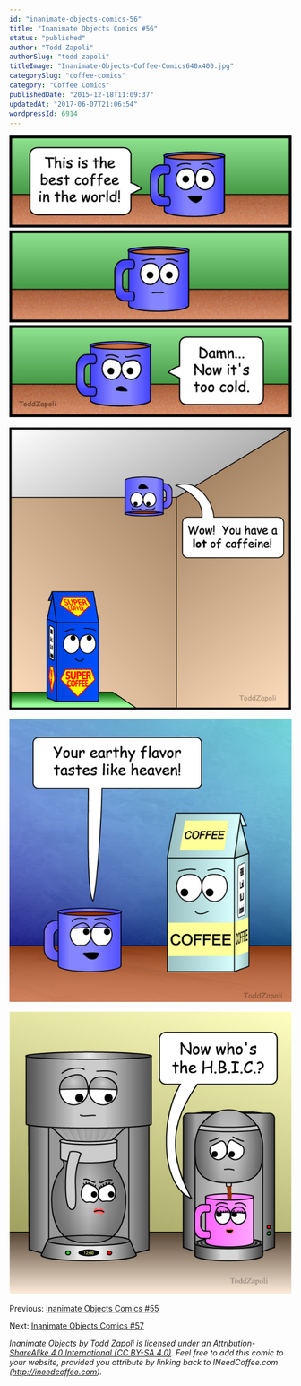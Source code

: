 ```yaml
---
id: "inanimate-objects-comics-56"
title: "Inanimate Objects Comics #56"
status: "published"
author: "Todd Zapoli"
authorSlug: "todd-zapoli"
titleImage: "Inanimate-Objects-Coffee-Comics640x400.jpg"
categorySlug: "coffee-comics"
category: "Coffee Comics"
publishedDate: "2015-12-18T11:09:37"
updatedAt: "2017-06-07T21:06:54"
wordpressId: 6914
---
```


![Too Cold](20150011-Too-Cold.jpg)

![Super Coffee](2015012-super-coffee.jpg)

![Earthy Flavor](2015010-Earthy-flavor.jpg)

![HBIC](2015009-HBIC.jpg)

Previous: [Inanimate Objects Comics #55](/inanimate-objects-comics-55/)

Next: [Inanimate Objects Comics #57](/inanimate-objects-comics-57/)

*Inanimate Objects by [Todd Zapoli](/) is licensed under an [Attribution-ShareAlike 4.0 International (CC BY-SA 4.0)](https://creativecommons.org/licenses/by-sa/4.0/). Feel free to add this comic to your website, provided you attribute by linking back to INeedCoffee.com (http://ineedcoffee.com).*
